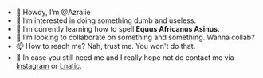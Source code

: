 - 👋 Howdy, I’m @Azraiie
- 👀 I’m interested in doing something dumb and useless.
- 🌱 I’m currently learning how to spell **Equus Africanus Asinus**.
- 💞️ I’m looking to collaborate on something and something. Wanna collab?
- 📫 How to reach me? Nah, trust me. You won't do that.
- 💩 In case you still need me and I really hope not do contact me via [Instagram](https://instagram.com/macazraiie) or [Lnatic](https://lnatic.com/).
